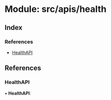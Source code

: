 # Module: src/apis/health

## Index

### References

- [HealthAPI](src_apis_health#healthapi)

## References

### HealthAPI

• **HealthAPI**:
